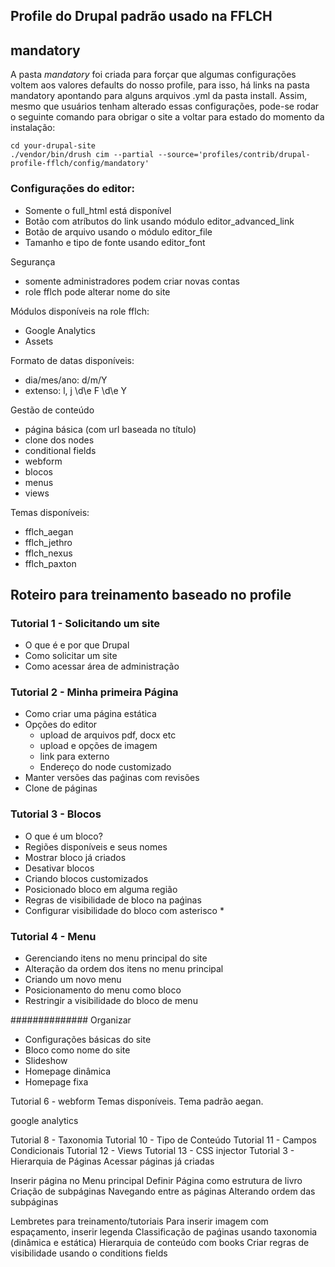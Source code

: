 ## Profile do Drupal padrão usado na FFLCH


## mandatory

A pasta *mandatory* foi criada para forçar que algumas configurações
voltem aos valores defaults do nosso profile, para isso, há links na pasta mandatory
apontando para alguns arquivos .yml da pasta install.
Assim, mesmo que usuários tenham alterado essas configurações, pode-se rodar o seguinte
comando para obrigar o site a voltar para estado do momento da instalação:

    cd your-drupal-site
    ./vendor/bin/drush cim --partial --source='profiles/contrib/drupal-profile-fflch/config/mandatory'

### Configurações do editor:

 - Somente o full_html está disponível
 - Botão com atríbutos do link usando módulo editor_advanced_link
 - Botão de arquivo usando o módulo editor_file
 - Tamanho e tipo de fonte usando editor_font

Segurança

 - somente administradores podem criar novas contas
 - role fflch pode alterar nome do site

Módulos disponíveis na role fflch:

 - Google Analytics
 - Assets

Formato de datas disponíveis:

 - dia/mes/ano: d/m/Y
 - extenso: l, j \d\e F \d\e Y

Gestão de conteúdo

 - página básica (com url baseada no título)
 - clone dos nodes
 - conditional fields
 - webform
 - blocos
 - menus
 - views

Temas disponíveis:

 - fflch_aegan
 - fflch_jethro
 - fflch_nexus
 - fflch_paxton

## Roteiro para treinamento baseado no profile

### Tutorial 1 - Solicitando um site

 - O que é e por que Drupal
 - Como solicitar um site
 - Como acessar área de administração

### Tutorial 2 - Minha primeira Página

 - Como criar uma página estática
 - Opções do editor
   - upload de arquivos pdf, docx etc
   - upload e opções de imagem
   - link para externo
   - Endereço do node customizado
 - Manter versões das paǵinas com revisões
 - Clone de páginas

### Tutorial 3 - Blocos

 - O que é um bloco?
 - Regiões disponíveis e seus nomes
 - Mostrar bloco já criados
 - Desativar blocos
 - Criando blocos customizados
 - Posicionado bloco em alguma região
 - Regras de visibilidade de bloco na paǵinas
 - Configurar visibilidade do bloco com asterisco *

### Tutorial 4 - Menu

 - Gerenciando itens no menu principal do site
 - Alteração da ordem dos itens no menu principal
 - Criando um novo menu
 - Posicionamento do menu como bloco
 - Restringir a visibilidade do bloco de menu


##############  Organizar

 - Configurações básicas do site
 - Bloco como nome do site
 - Slideshow
 - Homepage dinâmica
 - Homepage fixa

Tutorial 6 - webform
Temas disponíveis. Tema padrão aegan.

google analytics

Tutorial 8 - Taxonomia
Tutorial 10 - Tipo de Conteúdo
Tutorial 11 - Campos Condicionais
Tutorial 12 - Views
Tutorial 13 - CSS injector
Tutorial 3 - Hierarquia de Páginas
Acessar páginas já criadas

Inserir página no Menu principal
Definir Página como estrutura de livro
Criação de subpáginas
Navegando entre as páginas
Alterando ordem das subpáginas

Lembretes para treinamento/tutoriais
Para inserir imagem com espaçamento, inserir legenda
Classificação de paǵinas usando taxonomia (dinâmica e estática)
Hierarquia de conteúdo com books
Criar regras de visibilidade usando o conditions fields







